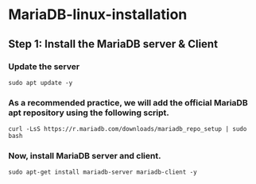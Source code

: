 # MariaDB-linux-installation

## Step 1: Install the MariaDB server & Client
### Update the server
``sudo apt update -y``

### As a recommended practice, we will add the official MariaDB apt repository using the following script.

``curl -LsS https://r.mariadb.com/downloads/mariadb_repo_setup | sudo bash``

### Now, install MariaDB server and client.

``sudo apt-get install mariadb-server mariadb-client -y``
